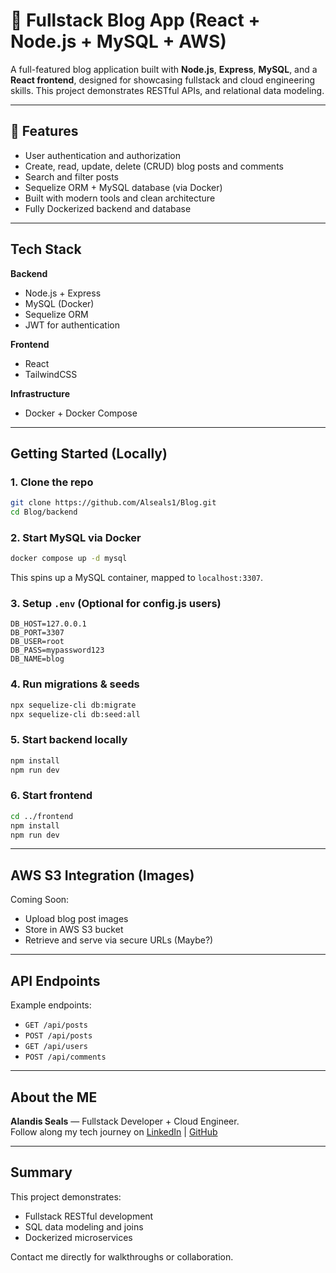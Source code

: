 # 📝 Fullstack Blog App (React + Node.js + MySQL + AWS)

A full-featured blog application built with **Node.js**, **Express**, **MySQL**, and a **React frontend**, designed for showcasing fullstack and cloud engineering skills. This project demonstrates RESTful APIs, and relational data modeling.

---

## 🚀 Features

- User authentication and authorization
- Create, read, update, delete (CRUD) blog posts and comments
- Search and filter posts
- Sequelize ORM + MySQL database (via Docker)
- Built with modern tools and clean architecture
- Fully Dockerized backend and database

---

## Tech Stack

**Backend**

- Node.js + Express
- MySQL (Docker)
- Sequelize ORM
- JWT for authentication

**Frontend**

- React
- TailwindCSS

**Infrastructure**

- Docker + Docker Compose

---

## Getting Started (Locally)

### 1. Clone the repo

```bash
git clone https://github.com/Alseals1/Blog.git
cd Blog/backend
```

### 2. Start MySQL via Docker

```bash
docker compose up -d mysql
```

This spins up a MySQL container, mapped to `localhost:3307`.

### 3. Setup `.env` (Optional for config.js users)

```env
DB_HOST=127.0.0.1
DB_PORT=3307
DB_USER=root
DB_PASS=mypassword123
DB_NAME=blog
```

### 4. Run migrations & seeds

```bash
npx sequelize-cli db:migrate
npx sequelize-cli db:seed:all
```

### 5. Start backend locally

```bash
npm install
npm run dev
```

### 6. Start frontend

```bash
cd ../frontend
npm install
npm run dev
```

---

## AWS S3 Integration (Images)

Coming Soon:

- Upload blog post images
- Store in AWS S3 bucket
- Retrieve and serve via secure URLs (Maybe?)

---

## API Endpoints

Example endpoints:

- `GET /api/posts`
- `POST /api/posts`
- `GET /api/users`
- `POST /api/comments`

---

## About the ME

**Alandis Seals** — Fullstack Developer + Cloud Engineer.  
Follow along my tech journey on [LinkedIn](https://www.linkedin.com/in/alandisseals/) | [GitHub](https://github.com/Alseals1)

---

## Summary

This project demonstrates:

- Fullstack RESTful development
- SQL data modeling and joins
- Dockerized microservices

Contact me directly for walkthroughs or collaboration.
